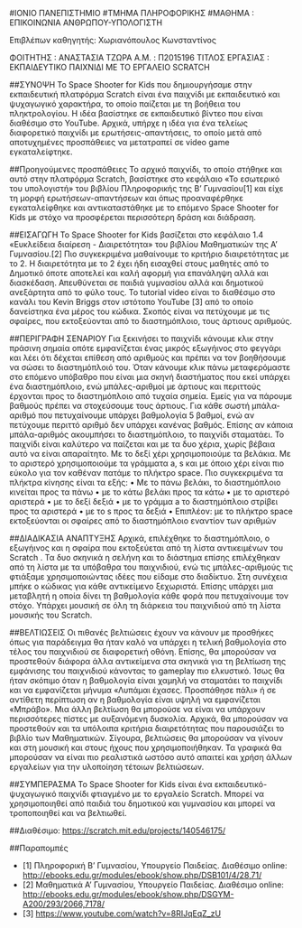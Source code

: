 #ΙΟΝΙΟ ΠΑΝΕΠΙΣΤΗΜΙΟ
#ΤΜΗΜΑ ΠΛΗΡΟΦΟΡΙΚΗΣ
#ΜΑΘΗΜΑ : ΕΠΙΚΟΙΝΩΝΙΑ ΑΝΘΡΩΠΟΥ-ΥΠΟΛΟΓΙΣΤΗ

Επιβλέπων καθηγητής: Χωριανόπουλος Κωνσταντίνος 

ΦΟΙΤΗΤΗΣ : ΑΝΑΣΤΑΣΙΑ ΤΖΩΡΑ
Α.Μ. : Π2015196
ΤΙΤΛΟΣ ΕΡΓΑΣΙΑΣ : ΕΚΠΑΙΔΕΥΤΙΚΟ ΠΑΙΧΝΙΔΙ ΜΕ ΤΟ ΕΡΓΑΛΕΙΟ SCRATCH 

##ΣΥΝΟΨΗ
Το Space Shooter for Kids που δημιουργήσαμε στην εκπαιδευτική πλατφόρμα Scratch είναι ένα παιχνίδι με εκπαιδευτικό και ψυχαγωγικό χαρακτήρα, το οποίο παίζεται με τη βοήθεια του πληκτρολογίου. Η ιδέα βασίστηκε σε εκπαιδευτικό βίντεο που είναι διαθέσιμο στο YouTube.
Αρχικά, υπήρχε η ιδέα για ένα τελείως διαφορετικό παιχνίδι με ερωτήσεις-απαντήσεις, το οποίο μετά από αποτυχημένες προσπάθειες να μετατραπεί σε video game εγκαταλείφτηκε.

##Προηγούμενες προσπάθειες
Το αρχικό παιχνίδι, το οποίο στήθηκε και αυτό στην πλατφόρμα Scratch, βασίστηκε στο κεφάλαιο «Το εσωτερικό του υπολογιστή» του βιβλίου Πληροφορικής της Β’ Γυμνασίου[1] και είχε τη μορφή ερωτήσεων-απαντήσεων και όπως προαναφέρθηκε εγκαταλείφθηκε και αντικαταστάθηκε με το επόμενο Space Shooter for Kids με στόχο να προσφέρεται περισσότερη δράση και διάδραση. 

##ΕΙΣΑΓΩΓΗ
Το Space Shooter for Kids βασίζεται στο κεφάλαιο 1.4 «Ευκλείδεια διαίρεση - Διαιρετότητα» του βιβλίου Μαθηματικών της Α’ Γυμνασίου.[2] Πιο συγκεκριμένα μαθαίνουμε το κριτήριο διαιρετότητας με το 2. Η διαιρετότητα με το 2 έχει ήδη εισαχθεί στους μαθητές από το Δημοτικό όποτε αποτελεί και καλή αφορμή για επανάληψη αλλά και διασκέδαση.
Απευθύνεται σε παιδιά γυμνασίου αλλά και δημοτικού ανεξάρτητα από το φύλο τους.
Το tutorial video είναι το διαθέσιμο στο κανάλι του Kevin Briggs στον ιστότοπο YouTube [3] από το οποίο δανείστηκα ένα μέρος του κώδικα.
Σκοπός είναι να πετύχουμε με τις σφαίρες, που εκτοξεύονται από το διαστημόπλοιο, τους άρτιους αριθμούς.

##ΠΕΡΙΓΡΑΦΗ ΣΕΝΑΡΙΟΥ
Για ξεκινήσει το παιχνίδι κάνουμε κλικ στην πράσινη σημαία οπότε εμφανίζεται ένας μικρός εξωγήινος στο φεγγάρι και λέει ότι δέχεται επίθεση από αριθμούς και πρέπει να τον βοηθήσουμε να σώσει το διαστημόπλοιό του. Όταν κάνουμε κλικ πάνω μεταφερόμαστε στο επόμενο υπόβαθρο που είναι μια σκηνή διαστήματος που εκεί υπάρχει ένα διαστημόπλοιο, ενώ μπάλες-αριθμοί με άρτιους και περιττούς έρχονται προς το διαστημόπλοιο από τυχαία σημεία. Εμείς για να πάρουμε βαθμούς πρέπει να στοχεύσουμε τους άρτιους. Για κάθε σωστή μπάλα-αριθμό που πετυχαίνουμε υπάρχει βαθμολογία 5 βαθμοί, ενώ αν πετύχουμε περιττό αριθμό δεν υπάρχει κανένας βαθμός. Επίσης αν κάποια μπάλα-αριθμός ακουμπήσει το διαστημόπλοιο, το παιχνίδι σταματάει.
Το παιχνίδι είναι καλύτερο να παίζεται και με τα δυο χέρια, χωρίς βέβαια αυτό να είναι απαραίτητο. Με το δεξί χέρι χρησιμοποιούμε τα βελάκια. Με το αριστερό χρησιμοποιούμε τα γράμματα a, s και με όποιο χέρι είναι πιο εύκολο για τον καθέναν πατάμε το πλήκτρο space.
Πιο συγκεκριμένα τα πλήκτρα κίνησης είναι τα εξής:
•	Με το πάνω βελάκι, το διαστημόπλοιο κινείται προς τα πάνω
•	με το κάτω βελάκι προς τα κάτω
•	με το αριστερό αριστερά
•	με το δεξί δεξιά
•	με το γράμμα a το διαστημόπλοιο στρίβει προς τα αριστερά
•	με το s προς τα δεξιά
•	Επιπλέον: με το πλήκτρο space εκτοξεύονται οι σφαίρες από το διαστημόπλοιο εναντίον των αριθμών

##ΔΙΑΔΙΚΑΣΙΑ ΑΝΑΠΤΥΞΗΣ
Αρχικά, επιλέχθηκε το διαστημόπλοιο, ο εξωγήινος και η σφαίρα που εκτοξεύεται  από τη λίστα αντικειμένων του Scratch . Τα δυο σκηνικά η σελήνη και το διάστημα   επίσης επιλέχθηκαν από τη λίστα με τα υπόβαθρα του παιχνιδιού, ενώ τις μπάλες-αριθμούς τις φτιάξαμε χρησιμοποιώντας ιδέες που είδαμε στο διαδίκτυο. Στη συνέχεια μπήκε ο κώδικας για κάθε αντικείμενο ξεχωριστά. Επίσης υπάρχει μια μεταβλητή η οποία δίνει τη βαθμολογία κάθε φορά που πετυχαίνουμε τον στόχο. Υπάρχει μουσική σε όλη τη διάρκεια του παιχνιδιού  από τη λίστα μουσικής του Scratch. 

##ΒΕΛΤΙΩΣΕΙΣ
Οι πιθανές βελτιώσεις έχουν να κάνουν με προσθήκες όπως για παράδειγμα θα ήταν καλό να υπάρχει η τελική βαθμολογία στο τέλος του παιχνιδιού σε διαφορετική οθόνη. Επίσης, θα μπορούσαν να προστεθούν διάφορα άλλα αντικείμενα στα σκηνικά για τη βελτίωση της εμφάνισης του παιχνιδιού κάνοντας το gameplay πιο ελκυστικό.
Ίσως θα ήταν σκόπιμο όταν η βαθμολογία είναι χαμηλή να σταματάει το παιχνίδι και να εμφανίζεται μήνυμα «Λυπάμαι έχασες. Προσπάθησε πάλι» ή σε αντίθετη περίπτωση αν η βαθμολογία είναι υψηλή να εμφανίζεται «Μπράβο».
Μια άλλη βελτίωση θα μπορούσε να είναι να υπάρχουν περισσότερες πίστες με αυξανόμενη δυσκολία. Αρχικά, θα μπορούσαν να προστεθούν και τα υπόλοιπα κριτήρια διαιρετότητας που παρουσιάζει το βιβλίο των Μαθηματικών.
Σίγουρα, βελτιώσεις θα μπορούσαν να γίνουν και στη μουσική και στους ήχους που χρησιμοποιήθηκαν. Τα γραφικά θα μπορούσαν να είναι πιο ρεαλιστικά ωστόσο αυτό απαιτεί και χρήση άλλων εργαλείων για την υλοποίηση τέτοιων βελτιώσεων.

##ΣΥΜΠΕΡΑΣΜΑ
Το Space Shooter for Kids είναι ένα εκπαιδευτικό-ψυχαγωγικό παιχνίδι φτιαγμένο με το εργαλείο Scratch. Μπορεί να χρησιμοποιηθεί από παιδιά του δημοτικού και γυμνασίου και μπορεί να τροποποιηθεί και να βελτιωθεί.

##Διαθέσιμο: 
https://scratch.mit.edu/projects/140546175/

##Παραπομπές
* [1] Πληροφορική Β’ Γυμνασίου, Υπουργείο Παιδείας. Διαθέσιμο online: http://ebooks.edu.gr/modules/ebook/show.php/DSB101/4/28,71/
* [2] Μαθηματικά Α’ Γυμνασίου, Υπουργείο Παιδείας. Διαθέσιμο online: http://ebooks.edu.gr/modules/ebook/show.php/DSGYM-A200/293/2066,7178/
* [3] https://www.youtube.com/watch?v=8RIJqEqZ_zU

